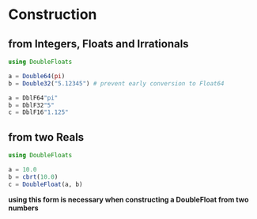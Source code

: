 # Construction

## from Integers, Floats and Irrationals

```julia
using DoubleFloats

a = Double64(pi)
b = Double32("5.12345") # prevent early conversion to Float64

a = DblF64"pi"
b = DblF32"5"
c = DblF16"1.125"

```

## from two Reals

```julia
using DoubleFloats

a = 10.0
b = cbrt(10.0)
c = DoubleFloat(a, b)
```
__using this form is necessary when constructing a DoubleFloat from two numbers__
